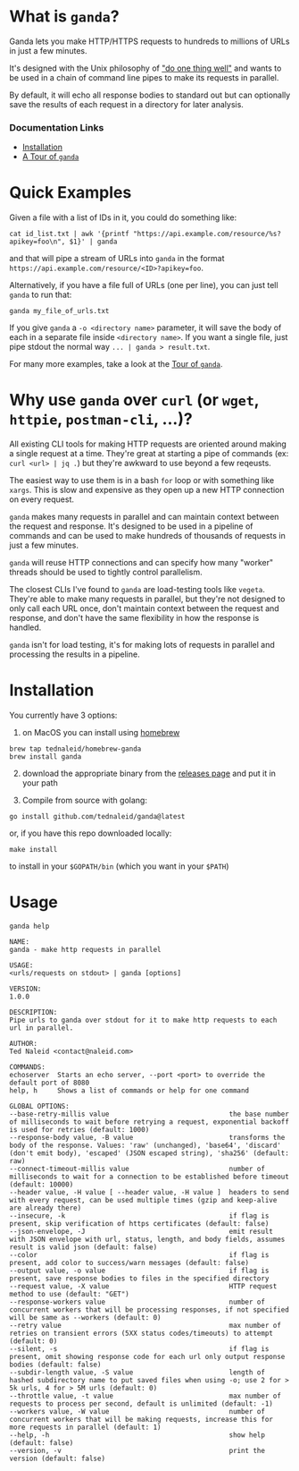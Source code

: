 # What is `ganda`?

Ganda lets you make HTTP/HTTPS requests to hundreds to millions of URLs in just a few minutes.

It's designed with the Unix philosophy of ["do one thing well"](https://en.wikipedia.org/wiki/Unix_philosophy#Do_One_Thing_and_Do_It_Well) and wants to be used in a chain of command line pipes to make its requests in parallel. 

By default, it will echo all response bodies to standard out but can optionally save the results of each request in a directory for later analysis.

### Documentation Links

* [Installation](#installation)
* [A Tour of `ganda`](docs/GANDA_TOUR.ipynb)

# Quick Examples

Given a file with a list of IDs in it, you could do something like:

```
cat id_list.txt | awk '{printf "https://api.example.com/resource/%s?apikey=foo\n", $1}' | ganda
```
    
and that will pipe a stream of URLs into `ganda` in the format `https://api.example.com/resource/<ID>?apikey=foo`.

Alternatively, if you have a file full of URLs (one per line), you can just tell `ganda` to run that:

```
ganda my_file_of_urls.txt
```

If you give `ganda` a `-o <directory name>` parameter, it will save the body of each in a separate file inside `<directory name>`.  If you want a single file, just pipe stdout the normal way `... | ganda > result.txt`.

For many more examples, take a look at the [Tour of `ganda`](docs/GANDA_TOUR.ipynb).

# Why use `ganda` over `curl` (or `wget`, `httpie`, `postman-cli`, ...)?

All existing CLI tools for making HTTP requests are oriented around making a single request at a time.  They're great
at starting a pipe of commands (ex: `curl <url> | jq .`) but they're awkward to use beyond a few reqeusts.

The easiest way to use them is in a bash `for` loop or with something like `xargs`.  This is slow and expensive as they open up a new HTTP connection on every request.  

`ganda` makes many requests in parallel and can maintain context between the request and response.  It's designed to
be used in a pipeline of commands and can be used to make hundreds of thousands of requests in just a few minutes. 

`ganda` will reuse HTTP connections and can specify how many "worker" threads should be used to tightly control parallelism. 

The closest CLIs I've found to `ganda` are load-testing tools like `vegeta`.  They're able to make many requests in
parallel, but they're not designed to only call each URL once, don't maintain context between the request and response,
and don't have the same flexibility in how the response is handled.

`ganda` isn't for load testing, it's for making lots of requests in parallel and processing the results in a pipeline.


# Installation

You currently have 3 options:

1. on MacOS you can install using [homebrew](https://brew.sh/)
```
brew tap tednaleid/homebrew-ganda
brew install ganda
```

2. download the appropriate binary from the [releases page](https://github.com/tednaleid/ganda/releases) and put it in your path

3. Compile from source with golang:

```
go install github.com/tednaleid/ganda@latest
```

or, if you have this repo downloaded locally:

```
make install
```

to install in your `$GOPATH/bin` (which you want in your `$PATH`)

# Usage

```
ganda help

NAME:
ganda - make http requests in parallel

USAGE:
<urls/requests on stdout> | ganda [options]

VERSION:
1.0.0

DESCRIPTION:
Pipe urls to ganda over stdout for it to make http requests to each url in parallel.

AUTHOR:
Ted Naleid <contact@naleid.com>

COMMANDS:
echoserver  Starts an echo server, --port <port> to override the default port of 8080
help, h     Shows a list of commands or help for one command

GLOBAL OPTIONS:
--base-retry-millis value                              the base number of milliseconds to wait before retrying a request, exponential backoff is used for retries (default: 1000)
--response-body value, -B value                        transforms the body of the response. Values: 'raw' (unchanged), 'base64', 'discard' (don't emit body), 'escaped' (JSON escaped string), 'sha256' (default: raw)
--connect-timeout-millis value                         number of milliseconds to wait for a connection to be established before timeout (default: 10000)
--header value, -H value [ --header value, -H value ]  headers to send with every request, can be used multiple times (gzip and keep-alive are already there)
--insecure, -k                                         if flag is present, skip verification of https certificates (default: false)
--json-envelope, -J                                    emit result with JSON envelope with url, status, length, and body fields, assumes result is valid json (default: false)
--color                                                if flag is present, add color to success/warn messages (default: false)
--output value, -o value                               if flag is present, save response bodies to files in the specified directory
--request value, -X value                              HTTP request method to use (default: "GET")
--response-workers value                               number of concurrent workers that will be processing responses, if not specified will be same as --workers (default: 0)
--retry value                                          max number of retries on transient errors (5XX status codes/timeouts) to attempt (default: 0)
--silent, -s                                           if flag is present, omit showing response code for each url only output response bodies (default: false)
--subdir-length value, -S value                        length of hashed subdirectory name to put saved files when using -o; use 2 for > 5k urls, 4 for > 5M urls (default: 0)
--throttle value, -t value                             max number of requests to process per second, default is unlimited (default: -1)
--workers value, -W value                              number of concurrent workers that will be making requests, increase this for more requests in parallel (default: 1)
--help, -h                                             show help (default: false)
--version, -v                                          print the version (default: false)
```